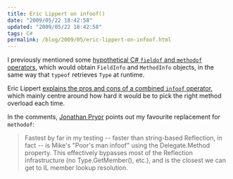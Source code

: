 ```yaml
---
title: Eric Lippert on infoof()
date: "2009/05/22 18:42:58"
updated: "2009/05/22 18:42:58"
tags: C#
permalink: /blog/2009/05/eric-lippert-on-infoof.html
---
```

I previously mentioned some [hypothetical C# `fieldof` and `methodof` operators](http://www.partario.com/blog/2009/04/more-il-features-missing-from-c.html), which would obtain `FieldInfo` and `MethodInfo` objects, in the same way that `typeof` retrieves `Type` at runtime.

Eric Lippert [explains the pros and cons of a combined `infoof` operator](http://blogs.msdn.com/ericlippert/archive/2009/05/21/in-foof-we-trust-a-dialogue.aspx), which mainly centre around how hard it would be to pick the right method overload each time.

In the comments, [Jonathan Pryor](http://www.jprl.com/) points out my favourite replacement for `methodof`:

> Fastest by far in my testing -- faster than string-based Reflection, in fact -- is Mike's "Poor's man infoof" using the Delegate.Method property.  This effectively bypasses most of the Reflection infrastructure (no Type.GetMember(), etc.), and is the closest we can get to IL member lookup resolution.
